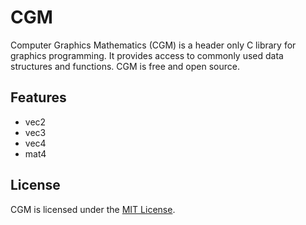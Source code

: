 # CGM

Computer Graphics Mathematics (CGM) is a header only C library for graphics
programming. It provides access to commonly used data structures and functions.
CGM is free and open source.

## Features

* vec2
* vec3
* vec4
* mat4

## License

CGM is licensed under the [MIT License](./LICENSE.txt).
